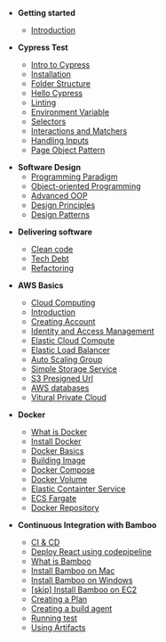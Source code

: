 - **Getting started**

  - [Introduction](/)
  <!-- - [Project](/project) -->

- **Cypress Test**
  - [Intro to Cypress](cypress/intro.md)
  - [Installation](cypress/installation.md)
  - [Folder Structure](cypress/folder-structure.md)
  - [Hello Cypress](cypress/hello-world.md)
  - [Linting](cypress/eslint.md)
  - [Environment Variable](cypress/environment-variables.md)
  - [Selectors](cypress/selectors.md)
  - [Interactions and Matchers](cypress/interactions-&-matchers.md)
  - [Handling Inputs](cypress/handling-inputs.md)
  - [Page Object Pattern](cypress/page-object-pattern.md)

* **Software Design**
  - [Programming Paradigm](software-designs/programming-paradigm)
  - [Object-oriented Programming](software-designs/object-oriented-programming)
  - [Advanced OOP](software-designs/advanced-oop)
  - [Design Principles](software-designs/design-principles)
  - [Design Patterns](software-designs/design-patterns)

- **Delivering software**

  - [Clean code](delivering-software/clean-code)
  - [Tech Debt](delivering-software/tech-debt)
  - [Refactoring](delivering-software/refactoring)

- **AWS Basics**

  - [Cloud Computing](aws/cloud-computing.md)
  - [Introduction](aws/intro.md)
  - [Creating Account](aws/creating-account.md)
  - [Identity and Access Management](aws/iam.md)
  - [Elastic Cloud Compute](aws/ec2.md)
  - [Elastic Load Balancer](aws/elb.md)
  - [Auto Scaling Group](aws/asg.md)
  - [Simple Storage Service](aws/s3.md)
  - [S3 Presigned Url](aws/presigned-url.md)
  - [AWS databases](aws/databases.md)
  - [Vitural Private Cloud](aws/vpc.md)

- **Docker**

  - [What is Docker](docker/what-is-docker.md)
  - [Install Docker](docker/installing-docker.md)
  - [Docker Basics](docker/docker-basics.md)
  - [Building Image](docker/build-image.md)
  - [Docker Compose](docker/docker-compose.md)
  - [Docker Volume](docker/docker-volume.md)
  - [Elastic Containter Service](docker/aws-ecs.md)
  - [ECS Fargate](docker/aws-ecs-fargate.md)
  - [Docker Repository](docker/docker-repository.md)

- **Continuous Integration with Bamboo**

  - [CI & CD](ci-cd/intro-ci-cd)
  - [Deploy React using codepipeline](ci-cd/aws-code-pipeline.md)
  - [What is Bamboo](ci-cd/introduction)
  - [Install Bamboo on Mac](ci-cd/installation)
  - [Install Bamboo on Windows](ci-cd/installationWindows)
  - [[skip] Install Bamboo on EC2](ci-cd/installationRemote)
  - [Creating a Plan](ci-cd/creating-a-project.md)
  - [Creating a build agent](ci-cd/build-agent.md)
  - [Running test](ci-cd/test-stage.md)
  - [Using Artifacts](ci-cd/build-agent.md)

<!-- Uncomment right before project week, 1st June -->
<!-- - **Agile**
  - [Project Definition](agile/project-fly.md) -->
